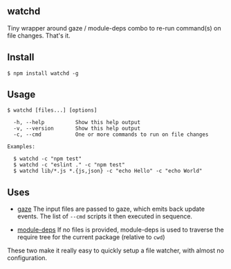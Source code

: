 watchd
------

Tiny wrapper around gaze / module-deps combo to re-run command(s) on file
changes. That's it.

## Install

    $ npm install watchd -g

## Usage

    $ watchd [files...] [options]

      -h, --help          Show this help output
      -v, --version       Show this help output
      -c, --cmd           One or more commands to run on file changes

    Examples:

      $ watchd -c "npm test"
      $ watchd -c "eslint ." -c "npm test"
      $ watchd lib/*.js *.{js,json} -c "echo Hello" -c "echo World"

## Uses

- [gaze](https://github.com/shama/gaze) The input files are passed to gaze,
  which emits back update events. The list of `--cmd` scripts it then executed
  in sequence.

- [module-deps](https://github.com/substack/module-deps) If no files is
  provided, module-deps is used to traverse the require tree for the current
  package (relative to `cwd`)

These two make it really easy to quickly setup a file watcher, with almost no configuration.
